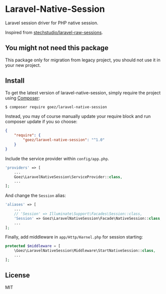 # Laravel-Native-Session

Laravel session driver for PHP native session.

Inspired from [stechstudio/laravel-raw-sessions](https://github.com/stechstudio/laravel-raw-sessions). 

## You might not need this package

This package only for migration from legacy project, you should not use it in your new project. 

## Install

To get the latest version of laravel-native-session, simply require the project using [Composer](https://getcomposer.org/):

```bash
$ composer require goez/laravel-native-session
```

Instead, you may of course manually update your require block and run composer update if you so choose:

```json
{
    "require": {
        "goez/laravel-native-session": "^1.0"
    }
}
```

Include the service provider within `config/app.php`.

```php
'providers' => [
    ...
    Goez\LaravelNativeSession\ServiceProvider::class,
    ...
];
```

And change the `Session` alias:

```php
'aliases' => [
    ...
    // 'Session' => Illuminate\Support\Facades\Session::class,
    'Session' => Goez\LaravelNativeSession\Facade\NativeSession::class,
    ...
];
```

Finally, add middleware in `app/Http/Kernel.php` for session starting:

```php
protected $middleware = [
    \Goez\LaravelNativeSession\Middleware\StartNativeSession::class,
    ...
];
```

## License

MIT
